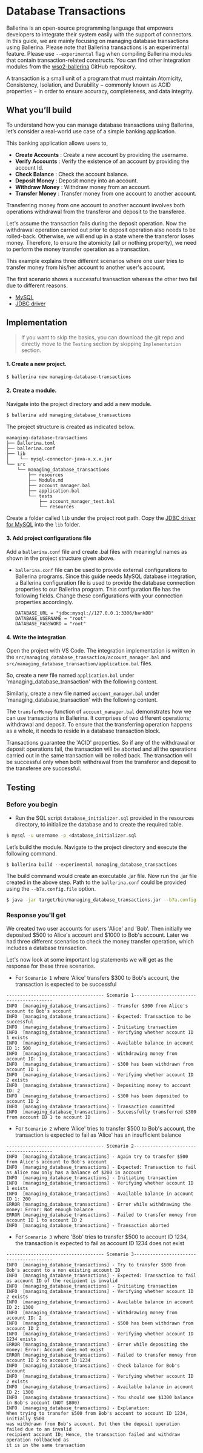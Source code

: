 # Database Transactions

Ballerina is an open-source programming language that empowers developers to integrate their system easily with the support of connectors. In this guide, we are mainly focusing on managing database transactions using Ballerina. Please note that Ballerina transactions is an experimental feature. Please use `--experimental` flag when compiling Ballerina modules that contain transaction-related constructs. You can find other integration modules from the [wso2-ballerina](https://github.com/wso2-ballerina) GitHub repository.

A transaction is a small unit of a program that must maintain Atomicity, Consistency, Isolation, and Durability − 
commonly known as ACID properties − in order to ensure accuracy, completeness, and data integrity.

## What you’ll build 

To understand how you can manage database transactions using Ballerina, let’s consider a real-world use case of a simple banking application.

This banking application allows users to,

- **Create Accounts** : Create a new account by providing the username.
- **Verify Accounts** : Verify the existence of an account by providing the account Id.
- **Check Balance**   : Check the account balance.
- **Deposit Money**   : Deposit money into an account.
- **Withdraw Money**  : Withdraw money from an account.
- **Transfer Money**  : Transfer money from one account to another account.

Transferring money from one account to another account involves both operations withdrawal from the transferor and deposit to the transferee. 

Let's assume the transaction fails during the deposit operation. Now the withdrawal operation carried out prior to deposit operation also needs to be rolled-back. Otherwise, we will end up in a state where the transferor loses money. 
Therefore, to ensure the atomicity (all or nothing property), we need to perform the money transfer operation as a transaction. 

This example explains three different scenarios where one user tries to transfer money from his/her account to another user's account.

The first scenario shows a successful transaction whereas the other two fail due to different reasons.

<!-- INCLUDE_MD: ../../../../tutorial-prerequisites.md -->
- [MySQL](https://dev.mysql.com/downloads/)
- [JDBC driver](https://dev.mysql.com/downloads/connector/j/)

<!-- INCLUDE_MD: ../../../../tutorial-get-the-code.md -->

## Implementation

> If you want to skip the basics, you can download the git repo and directly move to the `Testing` section by skipping `Implementation` section.    

#### 1. Create a new project.
```bash
$ ballerina new managing-database-transactions
```

#### 2. Create a module.
Navigate into the project directory and add a new module.
```bash
$ ballerina add managing_database_transactions
```

The project structure is created as indicated below.
```shell
managing-database-transactions
├── Ballerina.toml
├── ballerina.conf
├── lib
│    └── mysql-connector-java-x.x.x.jar
└── src
    └── managing_database_transactions
        ├── resources
        ├── Module.md
        ├── account_manager.bal
        ├── application.bal
        └── tests
            ├── account_manager_test.bal
            └── resources
```

Create a folder called `lib` under the project root path. Copy the [JDBC driver for MySQL](https://dev.mysql.com/downloads/connector/j/) into the `lib` folder.

#### 3. Add project configurations file
Add a `ballerina.conf` file and create .bal files with meaningful names as shown in the project structure given above.

 - `ballerina.conf` file can be used to provide external configurations to Ballerina programs. Since this guide needs MySQL database integration, a Ballerina configuration file is used to provide the database connection properties to our Ballerina program.
   This configuration file has the following fields. Change these configurations with your connection properties accordingly.
   
    ```
    DATABASE_URL = "jdbc:mysql://127.0.0.1:3306/bankDB"
    DATABASE_USERNAME = "root"
    DATABASE_PASSWORD = "root"
    ```

#### 4. Write the integration

Open the project with VS Code. The integration implementation is written in the `src/managing_database_transaction/account_manager.bal` and `src/managing_database_transaction/application.bal` files.

So, create a new file named `application.bal` under 'managing_database_transaction' with the following content.

<!-- INCLUDE_CODE: src/managing_database_transactions/application.bal -->

Similarly, create a new file named `account_manager.bal` under 'managing_database_transaction' with the following content.
<!-- INCLUDE_CODE: src/managing_database_transactions/account_manager.bal -->

The `transferMoney` function of `account_manager.bal` demonstrates how we can use transactions in Ballerina. It comprises of two different operations; withdrawal and deposit. To ensure that the transferring operation happens as a whole, it needs to reside in a database transaction block.

Transactions guarantee the 'ACID' properties. So if any of the withdrawal or deposit operations fail, the transaction will be aborted and all the operations carried out in the same transaction will be rolled back.
The transaction will be successful only when both withdrawal from the transferor and deposit to the transferee are successful. 

## Testing 

### Before you begin
- Run the SQL script `database_initializer.sql` provided in the resources directory, to initialize the database and to create the required table.
```bash
$ mysql -u username -p <database_initializer.sql 
```

Let’s build the module. Navigate to the project directory and execute the following command.
```
$ ballerina build --experimental managing_database_transactions
 ```

The build command would create an executable .jar file. Now run the .jar file created in the above step. Path to the `ballerina.conf` could be provided using the `--b7a.config.file` option.

```bash
$ java -jar target/bin/managing_database_transactions.jar --b7a.config.file=path/to/ballerina.conf/file
```

### Response you'll get

We created two user accounts for users 'Alice' and 'Bob'. Then initially we deposited $500 to Alice's account and $1000 to Bob's account.
Later we had three different scenarios to check the money transfer operation, which includes a database transaction. 

Let's now look at some important log statements we will get as the response for these three scenarios.

- For `Scenario 1` where 'Alice' transfers $300 to Bob's account, the transaction is expected to be successful

```
------------------------------------ Scenario 1---------------------------------------- 
INFO  [managing_database_transactions] - Transfer $300 from Alice's account to Bob's account
INFO  [managing_database_transactions] - Expected: Transaction to be successful
INFO  [managing_database_transactions] - Initiating transaction
INFO  [managing_database_transactions] - Verifying whether account ID 1 exists
INFO  [managing_database_transactions] - Available balance in account ID 1: 500
INFO  [managing_database_transactions] - Withdrawing money from account ID: 1
INFO  [managing_database_transactions] - $300 has been withdrawn from account ID 1
INFO  [managing_database_transactions] - Verifying whether account ID 2 exists
INFO  [managing_database_transactions] - Depositing money to account ID: 2
INFO  [managing_database_transactions] - $300 has been deposited to account ID 2
INFO  [managing_database_transactions] - Transaction committed
INFO  [managing_database_transactions] - Successfully transferred $300 from account ID 1 to account ID
```

- For `Scenario 2` where 'Alice' tries to transfer $500 to Bob's account, the transaction is expected to fail as 'Alice' has an insufficient balance

```
------------------------------------ Scenario 2---------------------------------------- 
INFO  [managing_database_transactions] - Again try to transfer $500 from Alice's account to Bob's account
INFO  [managing_database_transactions] - Expected: Transaction to fail as Alice now only has a balance of $200 in account
INFO  [managing_database_transactions] - Initiating transaction
INFO  [managing_database_transactions] - Verifying whether account ID 1 exists
INFO  [managing_database_transactions] - Available balance in account ID 1: 200
ERROR [managing_database_transactions] - Error while withdrawing the money: Error: Not enough balance
ERROR [managing_database_transactions] - Failed to transfer money from account ID 1 to account ID 2
INFO  [managing_database_transactions] - Transaction aborted
```

- For `Scenario 3` where 'Bob' tries to transfer $500 to account ID 1234, the transaction is expected to fail as account ID 1234 does not exist

```
------------------------------------ Scenario 3---------------------------------------- 
INFO  [managing_database_transactions] - Try to transfer $500 from Bob's account to a non existing account ID
INFO  [managing_database_transactions] - Expected: Transaction to fail as account ID of the recipient is invalid
INFO  [managing_database_transactions] - Initiating transaction
INFO  [managing_database_transactions] - Verifying whether account ID 2 exists
INFO  [managing_database_transactions] - Available balance in account ID 2: 1300
INFO  [managing_database_transactions] - Withdrawing money from account ID: 2
INFO  [managing_database_transactions] - $500 has been withdrawn from account ID 2
INFO  [managing_database_transactions] - Verifying whether account ID 1234 exists
ERROR [managing_database_transactions] - Error while depositing the money: Error: Account does not exist
ERROR [managing_database_transactions] - Failed to transfer money from account ID 2 to account ID 1234
INFO  [managing_database_transactions] - Check balance for Bob's account
INFO  [managing_database_transactions] - Verifying whether account ID 2 exists
INFO  [managing_database_transactions] - Available balance in account ID 2: 1300
INFO  [managing_database_transactions] - You should see $1300 balance in Bob's account (NOT $800)
INFO  [managing_database_transactions] - Explanation:
When trying to transfer $500 from Bob's account to account ID 1234, initially $500
was withdrawn from Bob's account. But then the deposit operation failed due to an invalid
recipient account ID; Hence, the transaction failed and withdraw operation rollbacked as 
it is in the same transaction
```

